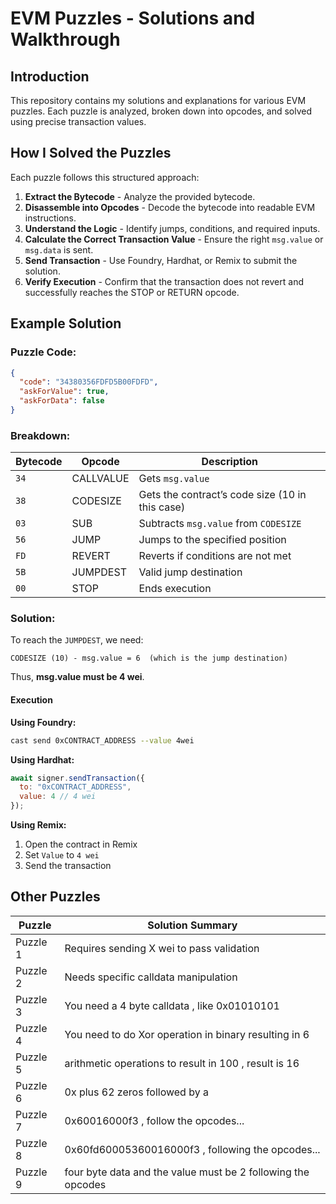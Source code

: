 # EVM Puzzles - Solutions and Walkthrough

## Introduction
This repository contains my solutions and explanations for various EVM puzzles. Each puzzle is analyzed, broken down into opcodes, and solved using precise transaction values.

## How I Solved the Puzzles
Each puzzle follows this structured approach:
1. **Extract the Bytecode** - Analyze the provided bytecode.
2. **Disassemble into Opcodes** - Decode the bytecode into readable EVM instructions.
3. **Understand the Logic** - Identify jumps, conditions, and required inputs.
4. **Calculate the Correct Transaction Value** - Ensure the right `msg.value` or `msg.data` is sent.
5. **Send Transaction** - Use Foundry, Hardhat, or Remix to submit the solution.
6. **Verify Execution** - Confirm that the transaction does not revert and successfully reaches the STOP or RETURN opcode.

## Example Solution
### Puzzle Code:
```json
{
  "code": "34380356FDFD5B00FDFD",
  "askForValue": true,
  "askForData": false
}
```

### Breakdown:
| Bytecode | Opcode      | Description |
|----------|------------|-------------|
| `34`     | CALLVALUE  | Gets `msg.value` |
| `38`     | CODESIZE   | Gets the contract’s code size (10 in this case) |
| `03`     | SUB        | Subtracts `msg.value` from `CODESIZE` |
| `56`     | JUMP       | Jumps to the specified position |
| `FD`     | REVERT     | Reverts if conditions are not met |
| `5B`     | JUMPDEST   | Valid jump destination |
| `00`     | STOP       | Ends execution |

### Solution:
To reach the `JUMPDEST`, we need:
```
CODESIZE (10) - msg.value = 6  (which is the jump destination)
```
Thus, **msg.value must be 4 wei**.

#### Execution
**Using Foundry:**
```sh
cast send 0xCONTRACT_ADDRESS --value 4wei
```

**Using Hardhat:**
```javascript
await signer.sendTransaction({
  to: "0xCONTRACT_ADDRESS",
  value: 4 // 4 wei
});
```

**Using Remix:**
1. Open the contract in Remix
2. Set `Value` to `4 wei`
3. Send the transaction

## Other Puzzles
| Puzzle | Solution Summary |
|--------|-----------------|
| Puzzle 1 | Requires sending X wei to pass validation |
| Puzzle 2 | Needs specific calldata manipulation |
| Puzzle 3 | You need a 4 byte calldata , like 0x01010101 |
| Puzzle 4 | You need to do Xor operation in binary resulting in 6|
| Puzzle 5 | arithmetic operations to result in 100 , result is 16 |
| Puzzle 6 | 0x plus 62 zeros followed by a |
| Puzzle 7 | 0x60016000f3 , follow the opcodes...|
| Puzzle 8 | 0x60fd60005360016000f3 , following the opcodes... |
| Puzzle 9 | four byte data and the value must be 2 following the opcodes |






